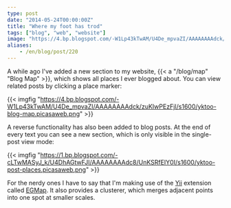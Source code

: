 ```yaml
---
type: post
date: "2014-05-24T00:00:00Z"
title: "Where my foot has trod"
tags: ["blog", "web", "website"]
image: "https://4.bp.blogspot.com/-W1Lp43kTwAM/U4De_mpvaZI/AAAAAAAAdck/zuKIwPEzFjI/s1600/yktoo-blog-map.picasaweb.png"
aliases:
    - /en/blog/post/220
---
```


A while ago I've added a new section to my website, {{< a "/blog/map" "Blog Map" >}}, which shows all places I ever blogged about. You can view related posts by clicking a place marker:

{{< imgfig "https://4.bp.blogspot.com/-W1Lp43kTwAM/U4De_mpvaZI/AAAAAAAAdck/zuKIwPEzFjI/s1600/yktoo-blog-map.picasaweb.png" >}}

<!--more-->

A reverse functionality has also been added to blog posts. At the end of every text you can see a new section, which is only visible in the single-post view mode:

{{< imgfig "https://1.bp.blogspot.com/-cLTwMASyJ_k/U4DhAGtwFJI/AAAAAAAAdc8/UnKSRfEIY0I/s1600/yktoo-post-places.picasaweb.png" >}}

For the nerdy ones I have to say that I'm making use of the [Yii](http://www.yiiframework.com/) extension called [EGMap](http://www.yiiframework.com/extension/egmap/). It also provides a clusterer, which merges adjacent points into one spot at smaller scales.

